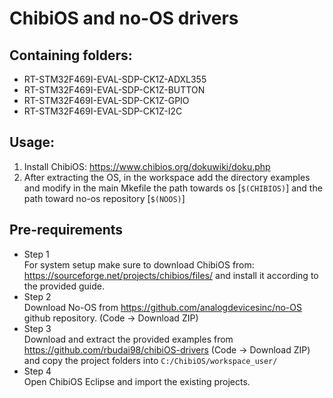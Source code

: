 # ChibiOS and no-OS drivers

## Containing folders:
* RT-STM32F469I-EVAL-SDP-CK1Z-ADXL355
* RT-STM32F469I-EVAL-SDP-CK1Z-BUTTON
* RT-STM32F469I-EVAL-SDP-CK1Z-GPIO
* RT-STM32F469I-EVAL-SDP-CK1Z-I2C

## Usage:
1. Install ChibiOS: https://www.chibios.org/dokuwiki/doku.php
2. After extracting the OS, in the workspace add the directory examples and modify in the main Mkefile the path towards os [```$(CHIBIOS)```] and the path toward no-os repository [```$(NOOS)```]

## Pre-requirements
* Step 1 \
For system setup make sure to download ChibiOS from: https://sourceforge.net/projects/chibios/files/
and install it according to the provided guide.
* Step 2 \
Download No-OS from https://github.com/analogdevicesinc/no-OS github repository. (Code -> Download ZIP)
* Step 3 \
Download and extract the provided examples from https://github.com/rbudai98/chibiOS-drivers (Code -> Download ZIP) and copy the project folders into ```C:/ChibiOS/workspace_user/``` 
* Step 4 \
Open ChibiOS Eclipse and import the existing projects.
